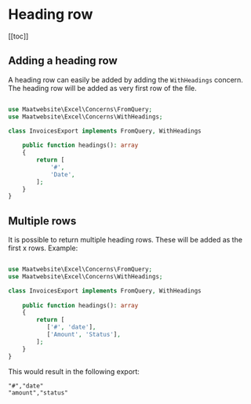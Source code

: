 # Heading row

[[toc]]


## Adding a heading row

A heading row can easily be added by adding the `WithHeadings` concern. The heading row will be added
as very first row of the file.

```php

use Maatwebsite\Excel\Concerns\FromQuery;
use Maatwebsite\Excel\Concerns\WithHeadings;

class InvoicesExport implements FromQuery, WithHeadings
    
    public function headings(): array
    {
        return [
            '#',
            'Date',
        ];
    }
}
```

## Multiple rows
It is possible to return multiple heading rows. These will be added as the first x rows.
Example: 
```php

use Maatwebsite\Excel\Concerns\FromQuery;
use Maatwebsite\Excel\Concerns\WithHeadings;

class InvoicesExport implements FromQuery, WithHeadings
    
    public function headings(): array
    {
        return [
           ['#', 'date'],
           ['Amount', 'Status'],
        ];
    }
}
```

This would result in the following export:
```
"#","date"
"amount","status"
```